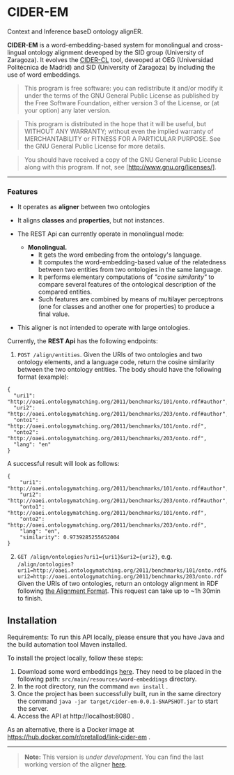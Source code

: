 
# CIDER-EM

Context and Inference baseD ontology alignER. 

**CIDER-EM** is a word-embedding-based system for monolingual and cross-lingual ontology alignment deveoped by the SID group (University of Zaragoza). It evolves the [CIDER-CL](https://github.com/jogracia/cider-cl) tool, deveoped at OEG (Universidad Politécnica de Madrid) and SID (University of Zaragoza) by including the use of word embeddings.
   	

>    This program is free software: you can redistribute it and/or modify
    it under the terms of the GNU General Public License as published by
    the Free Software Foundation, either version 3 of the License, or
    (at your option) any later version.

>    This program is distributed in the hope that it will be useful,
    but WITHOUT ANY WARRANTY; without even the implied warranty of
    MERCHANTABILITY or FITNESS FOR A PARTICULAR PURPOSE.  See the
    GNU General Public License for more details.

>    You should have received a copy of the GNU General Public License
    along with this program.  If not, see [http://www.gnu.org/licenses/].

----------
### Features
- It operates as **aligner** between two ontologies
- It aligns **classes** and **properties**, but not instances.
- The REST Api can currently operate in monolingual mode: 
	 * **Monolingual.** 
	     * It gets the word embeding from the ontology's language.
	     * It computes the word-embedding-based value of the relatedness between two entities from two ontologies in the same language.
		 * 	It performs elementary computations of *"cosine similarity"* to compare several features of the ontological description of the compared entities. 
		 * 	Such features are combined by means of multilayer perceptrons (one for classes and another one for properties) to produce a final value.

- This aligner is not intended to operate with large ontologies.

Currently, the **REST Api** has the following endpoints:

1. `POST /align/entities`.  Given the URIs of two ontologies and two ontology elements, and a language code, return the cosine similarity between the two ontology entities. The body should have the following format (example): 

```
{
  "uri1": "http://oaei.ontologymatching.org/2011/benchmarks/101/onto.rdf#author",
  "uri2": "http://oaei.ontologymatching.org/2011/benchmarks/203/onto.rdf#author",
  "onto1": "http://oaei.ontologymatching.org/2011/benchmarks/101/onto.rdf",
  "onto2": "http://oaei.ontologymatching.org/2011/benchmarks/203/onto.rdf",
  "lang": "en"
}
```
A successful result will look as follows: 

```
{
    "uri1": "http://oaei.ontologymatching.org/2011/benchmarks/101/onto.rdf#author",
    "uri2": "http://oaei.ontologymatching.org/2011/benchmarks/203/onto.rdf#author",
    "onto1": "http://oaei.ontologymatching.org/2011/benchmarks/101/onto.rdf",
    "onto2": "http://oaei.ontologymatching.org/2011/benchmarks/203/onto.rdf",
    "lang": "en",
    "similarity": 0.9739285255652004
}
```  

2. `GET /align/ontologies?uri1={uri1}&uri2={uri2}`, e.g. `/align/ontologies?uri1=http://oaei.ontologymatching.org/2011/benchmarks/101/onto.rdf&uri2=http://oaei.ontologymatching.org/2011/benchmarks/203/onto.rdf` Given the URIs of two ontologies, return an ontology alignment in RDF following [the Alignment Format](https://moex.gitlabpages.inria.fr/alignapi/format.html). This request can take up to ~1h 30min to finish. 

## Installation 

Requirements: To run this API locally, please ensure that you have Java and the build automation tool Maven installed. 

To install the project locally, follow these steps: 

1. Download some word embeddings [here](https://drive.google.com/drive/folders/188jUDHGBYrLYKLbVTVY0mmsT8OgvojW5?usp=sharing). They need to be placed in the following path: `src/main/resources/word-embeddings` directory. 
2. In the root directory, run the command `mvn install` . 
3. Once the project has been successfully built, run in the same directory the command `java -jar target/cider-em-0.0.1-SNAPSHOT.jar` to start the server.
4. Access the API at http://localhost:8080 . 

As an alternative, there is a Docker image at https://hub.docker.com/r/pretallod/link-cider-em . 

----------
> **Note:** This version is *under development*. You can find the last working version of the aligner [here](https://github.com/jogracia/cider-cl).

